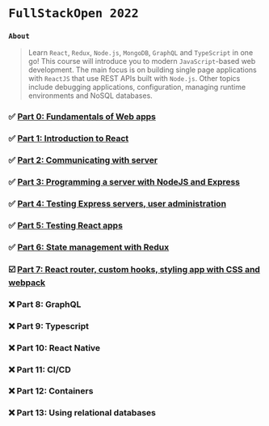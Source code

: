 # `FullStackOpen 2022`

### `About`

> Learn `React`, `Redux`, `Node.js`, `MongoDB`, `GraphQL` and `TypeScript` in one go! This course will introduce you to modern `JavaScript`-based web development. The main focus is on building single page applications with `ReactJS` that use REST APIs built with `Node.js`.
Other topics include debugging applications, configuration, managing runtime environments and NoSQL databases.

### ✅ [Part 0:  Fundamentals of Web apps](https://github.com/adityash1/FullStackOpen-Exercises/tree/main/part0)

### ✅ [Part 1:  Introduction to React](https://github.com/adityash1/FullStackOpen-Exercises/tree/main/part1) 

### ✅ [Part 2:  Communicating with server](https://github.com/adityash1/FullStackOpen-Exercises/tree/main/part2)

### ✅ [Part 3:  Programming a server with NodeJS and Express](https://github.com/adityash1/FullStackOpen-Exercises/tree/main/part3) 

### ✅ [Part 4:  Testing Express servers, user administration](https://github.com/adityash1/FullStackOpen-Exercises/tree/main/part4)

### ✅ [Part 5:  Testing React apps](https://github.com/adityash1/FullStackOpen-Exercises/tree/main/part5)

### ✅ [Part 6:  State management with Redux](https://github.com/adityash1/FullStackOpen-Exercises/tree/main/part6)

### ☑️ [Part 7:  React router, custom hooks, styling app with CSS and webpack](https://github.com/adityash1/FullStackOpen-Exercises/tree/main/part6)

### ❌ Part 8:  GraphQL 

### ❌ Part 9:  Typescript 

### ❌ Part 10: React Native 

### ❌ Part 11: CI/CD 

### ❌ Part 12: Containers

### ❌ Part 13: Using relational databases
